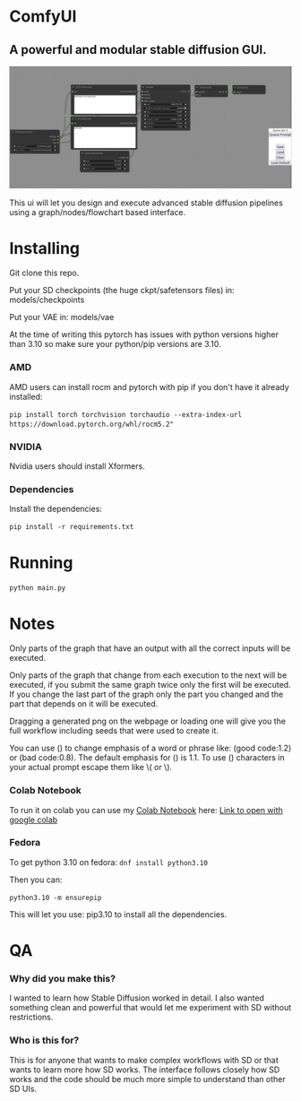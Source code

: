 ComfyUI
=======
A powerful and modular stable diffusion GUI.
-----------
![ComfyUI Screenshot](comfyui_screenshot.png)

This ui will let you design and execute advanced stable diffusion pipelines using a graph/nodes/flowchart based interface.


# Installing

Git clone this repo.

Put your SD checkpoints (the huge ckpt/safetensors files) in: models/checkpoints

Put your VAE in: models/vae

At the time of writing this pytorch has issues with python versions higher than 3.10 so make sure your python/pip versions are 3.10.

### AMD
AMD users can install rocm and pytorch with pip if you don't have it already installed:

```pip install torch torchvision torchaudio --extra-index-url https://download.pytorch.org/whl/rocm5.2"```

### NVIDIA

Nvidia users should install Xformers.

### Dependencies

Install the dependencies:

```pip install -r requirements.txt```



# Running

```python main.py```


# Notes

Only parts of the graph that have an output with all the correct inputs will be executed.

Only parts of the graph that change from each execution to the next will be executed, if you submit the same graph twice only the first will be executed. If you change the last part of the graph only the part you changed and the part that depends on it will be executed.

Dragging a generated png on the webpage or loading one will give you the full workflow including seeds that were used to create it.

You can use () to change emphasis of a word or phrase like: (good code:1.2) or (bad code:0.8). The default emphasis for () is 1.1. To use () characters in your actual prompt escape them like \\( or \\).

### Colab Notebook

To run it on colab you can use my [Colab Notebook](notebooks/comfyui_colab.ipynb) here: [Link to open with google colab](https://colab.research.google.com/github/comfyanonymous/ComfyUI/blob/master/notebooks/comfyui_colab.ipynb)

### Fedora

To get python 3.10 on fedora:
```dnf install python3.10```

Then you can:

```python3.10 -m ensurepip```

This will let you use: pip3.10 to install all the dependencies.


# QA

### Why did you make this?

I wanted to learn how Stable Diffusion worked in detail. I also wanted something clean and powerful that would let me experiment with SD without restrictions.

### Who is this for?

This is for anyone that wants to make complex workflows with SD or that wants to learn more how SD works. The interface follows closely how SD works and the code should be much more simple to understand than other SD UIs.

